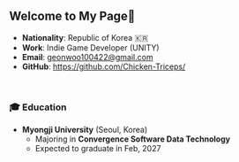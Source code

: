 ## Welcome to My Page👋
* **Nationality**: Republic of Korea 🇰🇷
* **Work**: Indie Game Developer (UNITY)
* **Email**: geonwoo100422@gmail.com
* **GitHub**: https://github.com/Chicken-Triceps/

<br>

### 🎓 Education

* **Myongji University** (Seoul, Korea)
    * Majoring in **Convergence Software Data Technology**
    * Expected to graduate in Feb, 2027
<!--
**Chicken-Triceps/Chicken-Triceps** is a ✨ _special_ ✨ repository because its `README.md` (this file) appears on your GitHub profile.

Here are some ideas to get you started:

- 🔭 I’m currently working on ...
- 🌱 I’m currently learning ...
- 👯 I’m looking to collaborate on ...
- 🤔 I’m looking for help with ...
- 💬 Ask me about ...
- 📫 How to reach me: ...
- 😄 Pronouns: ...
- ⚡ Fun fact: ...
-->
